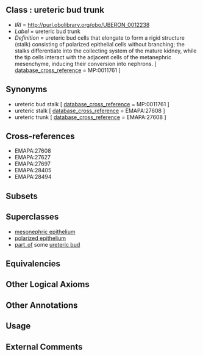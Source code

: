 
## Class : ureteric bud trunk

 * *IRI* = http://purl.obolibrary.org/obo/UBERON_0012238
 * *Label* = ureteric bud trunk
 * *Definition* = ureteric bud cells that elongate to form a rigid structure (stalk) consisting of polarized epithelial cells without branching;  the stalks differentiate into the collecting system of the mature kidney, while the tip cells interact with the adjacent cells of the metanephric mesenchyme, inducing their conversion into nephrons. [ [database_cross_reference](../../ef/oboInOwl#hasDbXref.md) = MP:0011761 ]

## Synonyms

 * ureteric bud stalk [ [database_cross_reference](../../ef/oboInOwl#hasDbXref.md) = MP:0011761 ]
 * ureteric stalk [ [database_cross_reference](../../ef/oboInOwl#hasDbXref.md) = EMAPA:27608 ]
 * ureteric trunk [ [database_cross_reference](../../ef/oboInOwl#hasDbXref.md) = EMAPA:27608 ]

## Cross-references

 * EMAPA:27608
 * EMAPA:27627
 * EMAPA:27697
 * EMAPA:28405
 * EMAPA:28494

## Subsets


## Superclasses

 * [mesonephric epithelium](../../UBERON/03/UBERON_0005103.md)
 * [polarized epithelium](../../UBERON/37/UBERON_0010137.md)
 * [part_of](../../BFO/50/BFO_0000050.md) some [ureteric bud](../../UBERON/84/UBERON_0000084.md)

## Equivalencies


## Other Logical Axioms


## Other Annotations


## Usage


## External Comments

